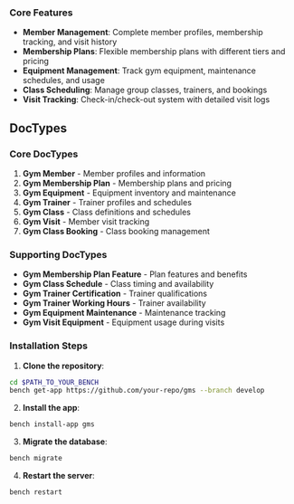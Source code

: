 ### Core Features
- **Member Management**: Complete member profiles, membership tracking, and visit history
- **Membership Plans**: Flexible membership plans with different tiers and pricing
- **Equipment Management**: Track gym equipment, maintenance schedules, and usage
- **Class Scheduling**: Manage group classes, trainers, and bookings
- **Visit Tracking**: Check-in/check-out system with detailed visit logs


## DocTypes

### Core DocTypes
1. **Gym Member** - Member profiles and information
2. **Gym Membership Plan** - Membership plans and pricing
3. **Gym Equipment** - Equipment inventory and maintenance
4. **Gym Trainer** - Trainer profiles and schedules
5. **Gym Class** - Class definitions and schedules
6. **Gym Visit** - Member visit tracking
7. **Gym Class Booking** - Class booking management

### Supporting DocTypes
- **Gym Membership Plan Feature** - Plan features and benefits
- **Gym Class Schedule** - Class timing and availability
- **Gym Trainer Certification** - Trainer qualifications
- **Gym Trainer Working Hours** - Trainer availability
- **Gym Equipment Maintenance** - Maintenance tracking
- **Gym Visit Equipment** - Equipment usage during visits


### Installation Steps

1. **Clone the repository**:
```bash
cd $PATH_TO_YOUR_BENCH
bench get-app https://github.com/your-repo/gms --branch develop
```

2. **Install the app**:
```bash
bench install-app gms
```

3. **Migrate the database**:
```bash
bench migrate
```

4. **Restart the server**:
```bash
bench restart
```